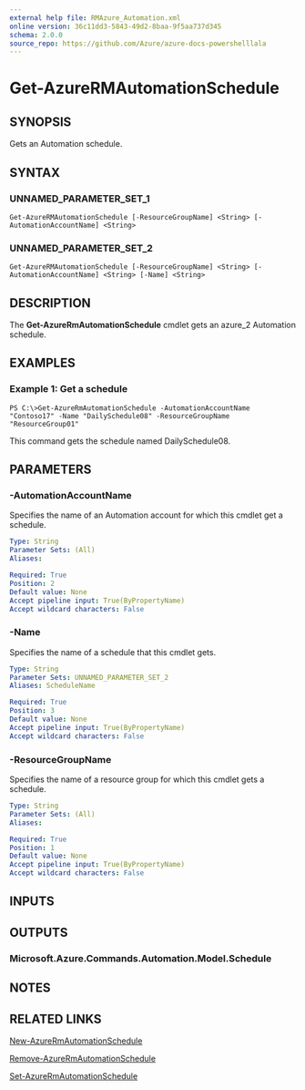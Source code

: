 ```yaml
---
external help file: RMAzure_Automation.xml
online version: 36c11dd3-5843-49d2-8baa-9f5aa737d345
schema: 2.0.0
source_repo: https://github.com/Azure/azure-docs-powershelllala
---
```


# Get-AzureRMAutomationSchedule
## SYNOPSIS
Gets an Automation schedule.

## SYNTAX

### UNNAMED_PARAMETER_SET_1
```
Get-AzureRMAutomationSchedule [-ResourceGroupName] <String> [-AutomationAccountName] <String>
```

### UNNAMED_PARAMETER_SET_2
```
Get-AzureRMAutomationSchedule [-ResourceGroupName] <String> [-AutomationAccountName] <String> [-Name] <String>
```

## DESCRIPTION
The **Get-AzureRmAutomationSchedule** cmdlet gets an azure_2 Automation schedule.

## EXAMPLES

### Example 1: Get a schedule
```
PS C:\>Get-AzureRmAutomationSchedule -AutomationAccountName "Contoso17" -Name "DailySchedule08" -ResourceGroupName "ResourceGroup01"
```

This command gets the schedule named DailySchedule08.

## PARAMETERS

### -AutomationAccountName
Specifies the name of an Automation account for which this cmdlet get a schedule.

```yaml
Type: String
Parameter Sets: (All)
Aliases: 

Required: True
Position: 2
Default value: None
Accept pipeline input: True(ByPropertyName)
Accept wildcard characters: False
```

### -Name
Specifies the name of a schedule that this cmdlet gets.

```yaml
Type: String
Parameter Sets: UNNAMED_PARAMETER_SET_2
Aliases: ScheduleName

Required: True
Position: 3
Default value: None
Accept pipeline input: True(ByPropertyName)
Accept wildcard characters: False
```

### -ResourceGroupName
Specifies the name of a resource group for which this cmdlet gets a schedule.

```yaml
Type: String
Parameter Sets: (All)
Aliases: 

Required: True
Position: 1
Default value: None
Accept pipeline input: True(ByPropertyName)
Accept wildcard characters: False
```

## INPUTS

## OUTPUTS

### Microsoft.Azure.Commands.Automation.Model.Schedule

## NOTES

## RELATED LINKS

[New-AzureRmAutomationSchedule](36c11dd3-5843-49d2-8baa-9f5aa737d345)

[Remove-AzureRmAutomationSchedule](633c3e61-0da0-4a01-897b-e81c6e571196)

[Set-AzureRmAutomationSchedule](2d34dc26-ead0-49f0-9e1a-9d4a81712616)

